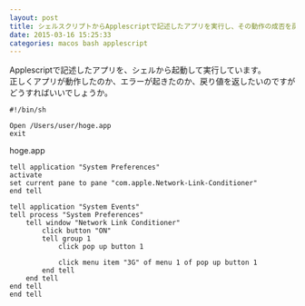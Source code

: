 ```yaml
---
layout: post
title: シェルスクリプトからApplescriptで記述したアプリを実行し、その動作の成否を戻り値で返したい
date: 2015-03-16 15:25:33
categories: macos bash applescript
---
```

<p>Applescriptで記述したアプリを、シェルから起動して実行しています。<br>
正しくアプリが動作したのか、エラーが起きたのか、戻り値を返したいのですが<br>
どうすればいいでしょうか。</p>

<pre><code>#!/bin/sh

Open /Users/user/hoge.app
exit 
</code></pre>

<p>hoge.app</p>

<pre><code>tell application "System Preferences"
activate
set current pane to pane "com.apple.Network-Link-Conditioner"
end tell

tell application "System Events"
tell process "System Preferences"
    tell window "Network Link Conditioner"
        click button "ON"
        tell group 1
            click pop up button 1

            click menu item "3G" of menu 1 of pop up button 1
        end tell
    end tell
end tell
end tell
</code></pre>
